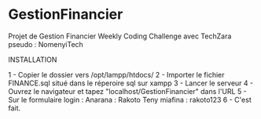 # GestionFinancier

Projet de Gestion Financier
Weekly Coding Challenge avec TechZara
pseudo : NomenyiTech

INSTALLATION

1 - Copier le dossier vers /opt/lampp/htdocs/
2 - Importer le fichier FINANCE.sql situé dans le réperoire sql sur xampp
3 - Lancer le serveur 
4 - Ouvrez le navigateur et tapez "localhost/GestionFinancier" dans l'URL
5 - Sur le formulaire login :
        Anarana : Rakoto
        Teny miafina : rakoto123
6 - C'est fait.
